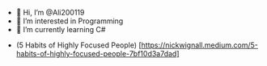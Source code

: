 - 👋 Hi, I’m @Ali200119
- 👀 I’m interested in Programming
- 🌱 I’m currently learning C#

<!---
Ali200119/Ali200119 is a ✨ special ✨ repository because its `README.md` (this file) appears on your GitHub profile.
You can click the Preview link to take a look at your changes.
--->

- (5 Habits of Highly Focused People) [https://nickwignall.medium.com/5-habits-of-highly-focused-people-7bf10d3a7dad]
